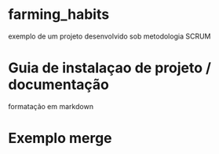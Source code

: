 # farming_habits
exemplo de um projeto desenvolvido sob metodologia SCRUM
# Guia de instalaçao de projeto / documentação
formatação em markdown
# Exemplo merge